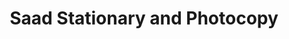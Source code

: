 ---
title: "Saad Stationary and Photocopy"
url: /karachi/saad-stationary-and-photocopy/
shop: office supplies
---